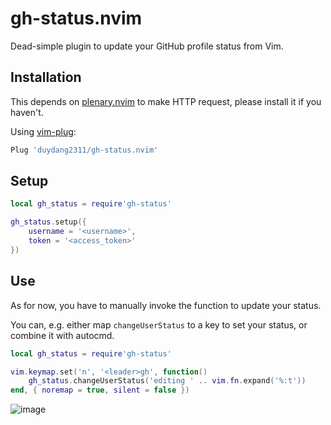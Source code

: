 # gh-status.nvim

Dead-simple plugin to update your GitHub profile status from Vim.

## Installation

This depends on [plenary.nvim](https://github.com/nvim-lua/plenary.nvim) to make HTTP request, please install it if you haven't.

Using [vim-plug](https://github.com/junegunn/vim-plug):

```bash
Plug 'duydang2311/gh-status.nvim'
```

## Setup

```lua
local gh_status = require'gh-status'

gh_status.setup({
	username = '<username>',
	token = '<access_token>'
})
```

## Use

As for now, you have to manually invoke the function to update your status.

You can, e.g. either map `changeUserStatus` to a key to set your status,
or combine it with autocmd.

```lua
local gh_status = require'gh-status'

vim.keymap.set('n', '<leader>gh', function()
	gh_status.changeUserStatus('editing ' .. vim.fn.expand('%:t'))
end, { noremap = true, silent = false })
```

![image](https://user-images.githubusercontent.com/34796192/198901059-03f03c95-489d-43a1-91e7-ee231bbd77cf.png)



